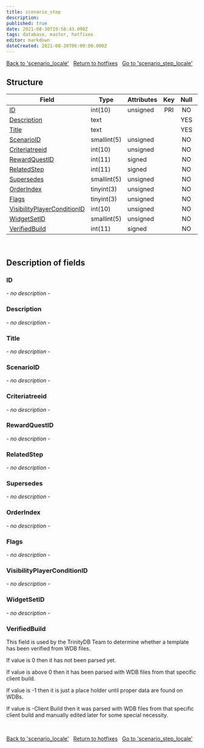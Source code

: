 ```yaml
---
title: scenario_step
description: 
published: true
date: 2021-08-30T19:58:43.090Z
tags: database, master, hotfixes
editor: markdown
dateCreated: 2021-08-30T06:00:00.000Z
---
```


<a href="https://dev.trinitycore.info/en/database/master/hotfixes/scenario_locale" class="mt-5 v-btn v-btn--depressed v-btn--flat v-btn--outlined theme--light v-size--default darkblue--text text--lighten-3"><span class="v-btn__content"><i aria-hidden="true" class="v-icon notranslate v-icon--left mdi mdi-arrow-left theme--light"></i><span>Back to 'scenario_locale'</span></span></a>&nbsp;&nbsp;&nbsp;<a href="https://dev.trinitycore.info/en/database/master/hotfixes/home" class="mt-5 v-btn v-btn--depressed v-btn--flat v-btn--outlined theme--light v-size--default darkblue--text text--lighten-3"><span class="v-btn__content"><i aria-hidden="true" class="v-icon notranslate v-icon--left mdi mdi-home-outline theme--light"></i><span>Return to hotfixes</span></span></a>&nbsp;&nbsp;&nbsp;<a href="https://dev.trinitycore.info/en/database/master/hotfixes/scenario_step_locale" class="mt-5 v-btn v-btn--depressed v-btn--flat v-btn--outlined theme--light v-size--default darkblue--text text--lighten-3"><span class="v-btn__content"><span>Go to 'scenario_step_locale'</span><i aria-hidden="true" class="v-icon notranslate v-icon--right mdi mdi-arrow-right theme--light"></i></span></a>

## Structure

| Field | Type | Attributes | Key | Null | Default | Extra | Comment |
| --- | --- | --- | :---: | :---: | --- | --- | --- |
| [ID](#id) | int(10) | unsigned | PRI | NO | 0 |  |  |
| [Description](#description) | text |  |  | YES | NULL |  |  |
| [Title](#title) | text |  |  | YES | NULL |  |  |
| [ScenarioID](#scenarioid) | smallint(5) | unsigned |  | NO | 0 |  |  |
| [Criteriatreeid](#criteriatreeid) | int(10) | unsigned |  | NO | 0 |  |  |
| [RewardQuestID](#rewardquestid) | int(11) | signed |  | NO | 0 |  |  |
| [RelatedStep](#relatedstep) | int(11) | signed |  | NO | 0 |  |  |
| [Supersedes](#supersedes) | smallint(5) | unsigned |  | NO | 0 |  |  |
| [OrderIndex](#orderindex) | tinyint(3) | unsigned |  | NO | 0 |  |  |
| [Flags](#flags) | tinyint(3) | unsigned |  | NO | 0 |  |  |
| [VisibilityPlayerConditionID](#visibilityplayerconditionid) | int(10) | unsigned |  | NO | 0 |  |  |
| [WidgetSetID](#widgetsetid) | smallint(5) | unsigned |  | NO | 0 |  |  |
| [VerifiedBuild](#verifiedbuild) | int(11) | signed |  | NO | 0 |  |  |
&nbsp;
## Description of fields

### ID
*- no description -*
&nbsp;

### Description
*- no description -*
&nbsp;

### Title
*- no description -*
&nbsp;

### ScenarioID
*- no description -*
&nbsp;

### Criteriatreeid
*- no description -*
&nbsp;

### RewardQuestID
*- no description -*
&nbsp;

### RelatedStep
*- no description -*
&nbsp;

### Supersedes
*- no description -*
&nbsp;

### OrderIndex
*- no description -*
&nbsp;

### Flags
*- no description -*
&nbsp;

### VisibilityPlayerConditionID
*- no description -*
&nbsp;

### WidgetSetID
*- no description -*
&nbsp;

### VerifiedBuild
This field is used by the TrinityDB Team to determine whether a template has been verified from WDB files.

If value is 0 then it has not been parsed yet.

If value is above 0 then it has been parsed with WDB files from that specific client build.

If value is -1 then it is just a place holder until proper data are found on WDBs.

If value is -Client Build then it was parsed with WDB files from that specific client build and manually edited later for some special necessity.

&nbsp;

<a href="https://dev.trinitycore.info/en/database/master/hotfixes/scenario_locale" class="mt-5 v-btn v-btn--depressed v-btn--flat v-btn--outlined theme--light v-size--default darkblue--text text--lighten-3"><span class="v-btn__content"><i aria-hidden="true" class="v-icon notranslate v-icon--left mdi mdi-arrow-left theme--light"></i><span>Back to 'scenario_locale'</span></span></a>&nbsp;&nbsp;&nbsp;<a href="https://dev.trinitycore.info/en/database/master/hotfixes/home" class="mt-5 v-btn v-btn--depressed v-btn--flat v-btn--outlined theme--light v-size--default darkblue--text text--lighten-3"><span class="v-btn__content"><i aria-hidden="true" class="v-icon notranslate v-icon--left mdi mdi-home-outline theme--light"></i><span>Return to hotfixes</span></span></a>&nbsp;&nbsp;&nbsp;<a href="https://dev.trinitycore.info/en/database/master/hotfixes/scenario_step_locale" class="mt-5 v-btn v-btn--depressed v-btn--flat v-btn--outlined theme--light v-size--default darkblue--text text--lighten-3"><span class="v-btn__content"><span>Go to 'scenario_step_locale'</span><i aria-hidden="true" class="v-icon notranslate v-icon--right mdi mdi-arrow-right theme--light"></i></span></a>

